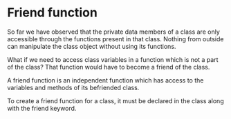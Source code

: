 # Friend function

So far we have observed that the private data members of a class are only accessible through the functions present in that class. Nothing from outside can manipulate the class object without using its functions.

What if we need to access class variables in a function which is not a part of the class? That function would have to become a friend of the class.

A friend function is an independent function which has access to the variables and methods of its befriended class.

To create a friend function for a class, it must be declared in the class along with the friend keyword.
